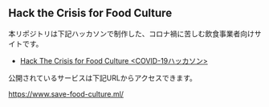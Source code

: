 ## Hack the Crisis for Food Culture

本リポジトリは下記ハッカソンで制作した、コロナ禍に苦しむ飲食事業者向けサイトです。

- [Hack The Crisis for Food Culture <COVID-19ハッカソン>](https://retty.connpass.com/event/174847/)

公開されているサービスは下記URLからアクセスできます。

https://www.save-food-culture.ml/
